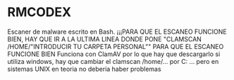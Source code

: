 # RMCODEX
Escaner de malware escrito en Bash.
¡¡¡PARA QUE EL ESCANEO FUNCIONE BIEN, HAY QUE IR A LA ULTIMA LINEA DONDE PONE "CLAMSCAN /HOME/"INTRODUCIR TU CARPETA PERSONAL"" PARA QUE EL ESCANEO FUNCIONE BIEN
Funciona con ClamAV por lo que hay que descargarlo
si utiliza windows, hay que cambiar el clamscan /home/... por C\: ... pero en sistemas UNIX en teoria no deberia haber problemas
